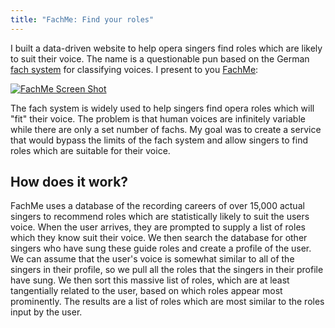 ```yaml
---
title: "FachMe: Find your roles"
---
```


I built a data-driven website to help opera singers find roles which are likely to suit their voice. The name is a questionable pun based on the German [fach system](http://en.wikipedia.org/wiki/Fach) for classifying voices. I present to you [FachMe](http://fachme.com):

[![](/uploads/2011/04/Screen-shot-2011-04-16-at-10.34.01-AM.png "FachMe Screen Shot")](http://fachme.com)

The fach system is widely used to help singers find opera roles which will "fit" their voice. The problem is that human voices are infinitely variable while there are only a set number of fachs. My goal was to create a service that would bypass the limits of the fach system and allow singers to find roles which are suitable for their voice.

## How does it work?

FachMe uses a database of the recording careers of over 15,000 actual singers to recommend roles which are statistically likely to suit the users voice. When the user arrives, they are prompted to supply a list of roles which they know suit their voice. We then search the database for other singers who have sung these guide roles and create a profile of the user. We can assume that the user's voice is somewhat similar to all of the singers in their profile, so we pull all the roles that the singers in their profile have sung. We then sort this massive list of roles, which are at least tangentially related to the user, based on which roles appear most prominently. The results are a list of roles which are most similar to the roles input by the user.
